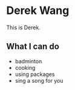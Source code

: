 # Derek Wang
 
This is Derek.

## What I can do

- badminton
- cooking
- using packages
- sing a song for you

